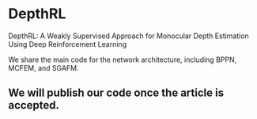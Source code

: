 # DepthRL
DepthRL: A Weakly Supervised Approach for Monocular Depth Estimation Using Deep Reinforcement Learning

We share the main code for the network architecture, including BPPN, MCFEM, and SGAFM.

## We will publish our code once the article is accepted.
